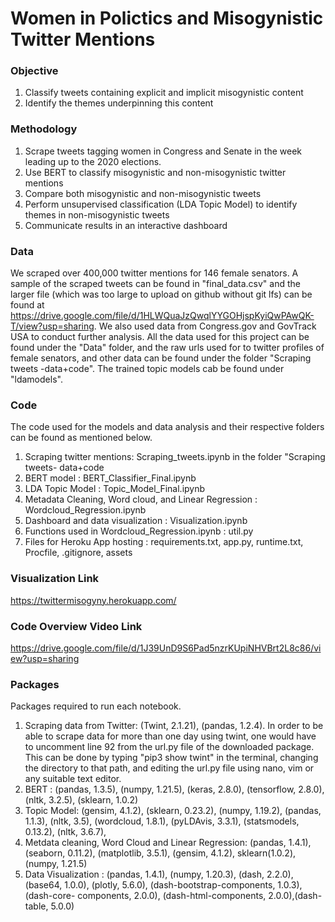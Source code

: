 # Women in Polictics and Misogynistic Twitter Mentions

### Objective
1. Classify tweets containing explicit and implicit misogynistic content 
2. Identify the themes underpinning this content

### Methodology
1. Scrape tweets tagging women in Congress and Senate in the week leading up to the 2020 elections. 
2. Use BERT to classify misogynistic and non-misogynistic twitter mentions
3. Compare both misogynistic and non-misogynistic tweets
4. Perform unsupervised classification (LDA Topic Model) to identify themes in non-misogynistic tweets
5. Communicate results in an interactive dashboard

### Data
We scraped over 400,000 twitter mentions for 146 female senators. A sample of the scraped tweets can be found in "final_data.csv" and the larger file (which was too large to upload on github without git lfs) can be found at https://drive.google.com/file/d/1HLWQuaJzQwqlYYGOHjspKyiQwPAwQK-T/view?usp=sharing. We also used data from Congress.gov and GovTrack USA to conduct further analysis.
All the data used for this project can be found under the "Data" folder, and the raw urls used for to twitter profiles of female senators, and other data can be found under the folder "Scraping tweets -data+code". The trained topic models cab be found under "ldamodels". 

### Code
The code used for the models and data analysis and their respective folders can be found as mentioned below.
1. Scraping twitter mentions: Scraping_tweets.ipynb in the folder "Scraping tweets- data+code
2. BERT model : BERT_Classifier_Final.ipynb
3. LDA Topic Model : Topic_Model_Final.ipynb
4. Metadata Cleaning, Word cloud, and Linear Regression : Wordcloud_Regression.ipynb
5. Dashboard and data visualization : Visualization.ipynb
6. Functions used in Wordcloud_Regression.ipynb : util.py
7. Files for Heroku App hosting : requirements.txt, app.py, runtime.txt, Procfile, .gitignore, assets

### Visualization Link
https://twittermisogyny.herokuapp.com/

### Code Overview Video Link
https://drive.google.com/file/d/1J39UnD9S6Pad5nzrKUpiNHVBrt2L8c86/view?usp=sharing

### Packages 
Packages required to run each notebook. 
1. Scraping data from Twitter: (Twint, 2.1.21), (pandas, 1.2.4). In order to be able to scrape data for more than one day using twint, one would have to uncomment                                  line 92 from the url.py file of the downloaded package. This can be done by typing "pip3 show twint" in the terminal, changing the                                      directory to that path, and editing the url.py file using nano, vim or any suitable text editor.  
2. BERT : (pandas, 1.3.5), (numpy, 1.21.5), (keras, 2.8.0), (tensorflow, 2.8.0), 
          (nltk, 3.2.5), (sklearn, 1.0.2)
3. Topic Model: (gensim, 4.1.2), (sklearn, 0.23.2), (numpy, 1.19.2), (pandas, 1.1.3), 
                (nltk, 3.5), (wordcloud, 1.8.1), (pyLDAvis, 3.3.1), (statsmodels, 0.13.2), (nltk, 3.6.7), 
4. Metdata cleaning, Word Cloud and Linear Regression: (pandas, 1.4.1), (seaborn, 0.11.2),  (matplotlib, 3.5.1), (gensim, 4.1.2), sklearn(1.0.2), (numpy, 1.21.5)
5. Data Visualization : (pandas, 1.4.1), (numpy, 1.20.3), (dash, 2.2.0), (base64, 1.0.0), (plotly, 5.6.0), (dash-bootstrap-components, 1.0.3), (dash-core-                                    components, 2.0.0), (dash-html-components, 2.0.0),(dash-table, 5.0.0)
